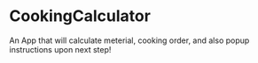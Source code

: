 # CookingCalculator
 An App that will calculate meterial, cooking order, and also popup instructions upon next step!
